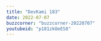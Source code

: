 ```yaml
---
title: "DevKami 183"
date: 2022-07-07
buzzcorner: "buzzcorner-20220707"
youtubeid: "p181zkOeES8"
---
```

